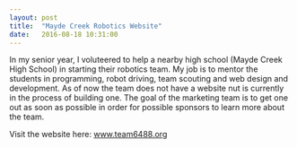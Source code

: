 ```yaml
---
layout: post
title:  "Mayde Creek Robotics Website"
date:   2016-08-18 10:31:00
---
```

In my senior year, I voluteered to help a nearby high school (Mayde Creek High School) in starting their robotics team. My job is to mentor the students in programming, robot driving, team scouting and web design and development. As of now the team does not have a website nut is currently in the process of building one. The goal of the marketing team is to get one out as soon as possible in order for possible sponsors to learn more about the team.

Visit the website here:
www.team6488.org
